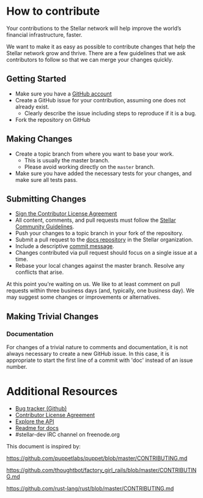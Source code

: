 # How to contribute

Your contributions to the Stellar network will help improve the world’s financial
infrastructure, faster.

We want to make it as easy as possible to contribute changes that
help the Stellar network grow and thrive. There are a few guidelines that we
ask contributors to follow so that we can merge your changes quickly.

## Getting Started

* Make sure you have a [GitHub account](https://github.com/signup/free)
* Create a GitHub issue for your contribution, assuming one does not already exist.
  * Clearly describe the issue including steps to reproduce if it is a bug.
* Fork the repository on GitHub

## Making Changes

* Create a topic branch from where you want to base your work.
  * This is usually the master branch.
  * Please avoid working directly on the `master` branch.
* Make sure you have added the necessary tests for your changes, and make sure all tests pass.

## Submitting Changes

* [Sign the Contributor License Agreement](https://docs.google.com/forms/d/1g7EF6PERciwn7zfmfke5Sir2n10yddGGSXyZsq98tVY/viewform?usp=send_form)
* All content, comments, and pull requests must follow the [Stellar Community Guidelines](https://www.stellar.org/community-guidelines/). 
* Push your changes to a topic branch in your fork of the repository.
* Submit a pull request to the [docs repository](https://github.com/stellar/docs) in the Stellar organization.
 * Include a descriptive [commit message](https://github.com/erlang/otp/wiki/Writing-good-commit-messages).
 * Changes contributed via pull request should focus on a single issue at a time.
 * Rebase your local changes against the master branch. Resolve any conflicts that arise.

At this point you're waiting on us. We like to at least comment on pull requests within three
business days (and, typically, one business day). We may suggest some changes or improvements or alternatives.

## Making Trivial Changes

### Documentation
For changes of a trivial nature to comments and documentation, it is not
always necessary to create a new GitHub issue. In this case, it is
appropriate to start the first line of a commit with 'doc' instead of
an issue number.

# Additional Resources

* [Bug tracker (Github)](https://github.com/stellar/docs/issues)
* [Contributor License Agreement](https://docs.google.com/forms/d/1g7EF6PERciwn7zfmfke5Sir2n10yddGGSXyZsq98tVY/viewform?usp=send_form)
* [Explore the API](https://www.stellar.org/api/)
* [Readme for docs](https://github.com/stellar/docs/blob/master/README.md)
* #stellar-dev IRC channel on freenode.org


This document is inspired by:

https://github.com/puppetlabs/puppet/blob/master/CONTRIBUTING.md

https://github.com/thoughtbot/factory_girl_rails/blob/master/CONTRIBUTING.md

https://github.com/rust-lang/rust/blob/master/CONTRIBUTING.md
